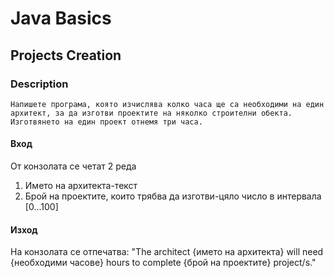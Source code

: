 # Java Basics

## Projects Creation

### Description

    Напишете програма, която изчислява колко часа ще са необходими на един архитект, за да изготви проектите на няколко строителни обекта.
    Изготвянето на един проект отнемя три часа.

#### Вход

От конзолата се четат 2 реда

1. Името на архитекта-текст
2. Брой на проектите, които трябва да изготви-цяло число в интервала [0...100]

#### Изход

На конзолата се отпечатва:
"The architect {името на архитекта} will need {необходими часове} hours to complete {брой на проектите} project/s."